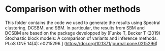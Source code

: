 # Comparison with other methods

This folder contains the code we used to generate the results using Spectral clustering, DCSBM, and SBM. In particular, the results from SBM and DCSBM are based on the package developped by [Funke T, Becker T (2019) Stochastic block models: A comparison of variants and inference methods. PLoS ONE 14(4): e0215296.] (https://doi.org/10.1371/journal.pone.0215296)
